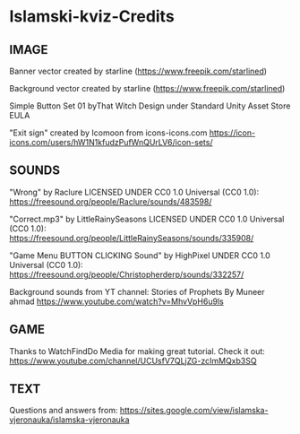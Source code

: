 # Islamski-kviz-Credits

## IMAGE

Banner vector created by starline (https://www.freepik.com/starlined)

Background vector created by starline
(https://www.freepik.com/starlined)

Simple Button Set 01 byThat Witch Design under Standard Unity Asset Store EULA

"Exit sign" created by Icomoon from icons-icons.com https://icon-icons.com/users/hW1N1kfudzPufWnQUrLV6/icon-sets/


## SOUNDS

"Wrong" by Raclure LICENSED UNDER CC0 1.0 Universal (CC0 1.0): https://freesound.org/people/Raclure/sounds/483598/


"Correct.mp3" by LittleRainySeasons LICENSED UNDER CC0 1.0 Universal (CC0 1.0): https://freesound.org/people/LittleRainySeasons/sounds/335908/

"Game Menu BUTTON CLICKING Sound" by HighPixel UNDER CC0 1.0 Universal (CC0 1.0): https://freesound.org/people/Christopherderp/sounds/332257/

Background sounds from YT channel: 
Stories of Prophets By Muneer ahmad
https://www.youtube.com/watch?v=MhvVpH6u9ls

## GAME

Thanks to WatchFindDo Media for making great tutorial. Check it out: https://www.youtube.com/channel/UCUsfV7QLjZG-zcImMQxb3SQ

## TEXT

Questions and answers from: https://sites.google.com/view/islamska-vjeronauka/islamska-vjeronauka
